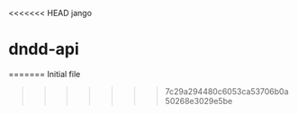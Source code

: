 <<<<<<< HEAD
jango
# dndd-api
=======
Initial file
>>>>>>> 7c29a294480c6053ca53706b0a50268e3029e5be
